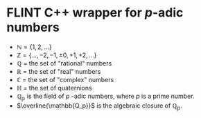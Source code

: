 # FLINT C++ wrapper for $`p`$-adic numbers

* $`\mathbb{N} = \{1,2,...\}`$ 
* $`\mathbb{Z} = \{...,-2,-1,±0,+1,+2,...\}`$
* $`\mathbb{Q}`$ = the set of "rational" numbers
* $`\mathbb{R}`$ = the set of "real" numbers
* $`\mathbb{C}`$ = the set of "complex" numbers
* $`\mathbb{H}`$ = the set of quaternions
* $`\mathbb{Q_p}`$ is the field of $`p`$ -adic numbers, where $`p`$ is a prime number.
* $`\overline{\mathbb{Q_p}}`$ is the algebraic closure of $`\mathbb{Q_p}`$.

